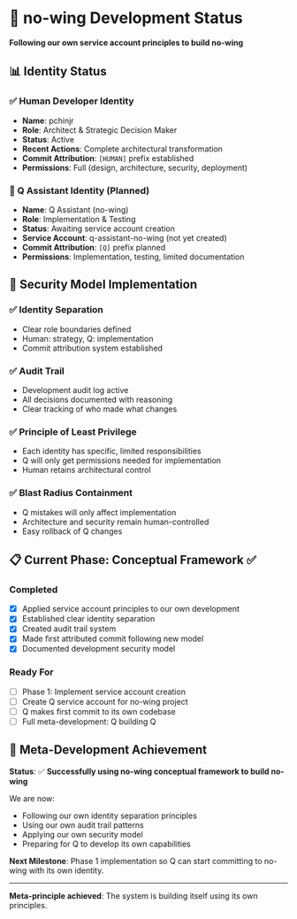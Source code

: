 # 🛫 no-wing Development Status

**Following our own service account principles to build no-wing**

## 📊 Identity Status

### ✅ Human Developer Identity
- **Name**: pchinjr
- **Role**: Architect & Strategic Decision Maker
- **Status**: Active
- **Recent Actions**: Complete architectural transformation
- **Commit Attribution**: `[HUMAN]` prefix established
- **Permissions**: Full (design, architecture, security, deployment)

### 🔄 Q Assistant Identity (Planned)
- **Name**: Q Assistant (no-wing)
- **Role**: Implementation & Testing
- **Status**: Awaiting service account creation
- **Service Account**: q-assistant-no-wing (not yet created)
- **Commit Attribution**: `[Q]` prefix planned
- **Permissions**: Implementation, testing, limited documentation

## 🔐 Security Model Implementation

### ✅ Identity Separation
- Clear role boundaries defined
- Human: strategy, Q: implementation
- Commit attribution system established

### ✅ Audit Trail
- Development audit log active
- All decisions documented with reasoning
- Clear tracking of who made what changes

### ✅ Principle of Least Privilege
- Each identity has specific, limited responsibilities
- Q will only get permissions needed for implementation
- Human retains architectural control

### ✅ Blast Radius Containment
- Q mistakes will only affect implementation
- Architecture and security remain human-controlled
- Easy rollback of Q changes

## 📋 Current Phase: Conceptual Framework ✅

### Completed
- [x] Applied service account principles to our own development
- [x] Established clear identity separation
- [x] Created audit trail system
- [x] Made first attributed commit following new model
- [x] Documented development security model

### Ready For
- [ ] Phase 1: Implement service account creation
- [ ] Create Q service account for no-wing project
- [ ] Q makes first commit to its own codebase
- [ ] Full meta-development: Q building Q

## 🎯 Meta-Development Achievement

**Status**: ✅ **Successfully using no-wing conceptual framework to build no-wing**

We are now:
- Following our own identity separation principles
- Using our own audit trail patterns  
- Applying our own security model
- Preparing for Q to develop its own capabilities

**Next Milestone**: Phase 1 implementation so Q can start committing to no-wing with its own identity.

---

**Meta-principle achieved**: The system is building itself using its own principles.
